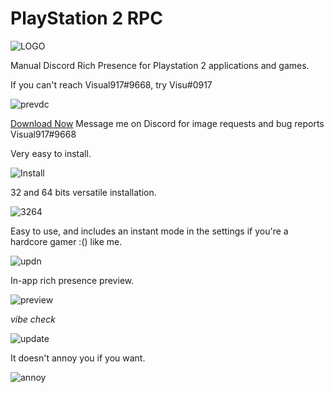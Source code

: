 # PlayStation 2 RPC
![LOGO](http://secret-forest.xyz/githubps2photos/photo%20(3).jpg)

Manual Discord Rich Presence for Playstation 2 applications and games.

If you can't reach Visual917#9668, try Visu#0917

![prevdc](http://secret-forest.xyz/githubps2photos/photo%20(8).jpg)

[Download Now](https://github.com/Visual917/PS2RPC/releases)
Message me on Discord for image requests and bug reports
Visual917#9668

Very easy to install.

![Install](http://secret-forest.xyz/githubps2photos/photo%20(1).jpg)

32 and 64 bits versatile installation.

![3264](http://secret-forest.xyz/githubps2photos/photo%20(2).jpg)

Easy to use, and includes an instant mode in the settings if you're a hardcore gamer :() like me.

![updn](http://secret-forest.xyz/githubps2photos/photo%20(4).jpg)

In-app rich presence preview.

![preview](http://secret-forest.xyz/githubps2photos/photo%20(5).jpg)

*vibe check*

![update](http://secret-forest.xyz/githubps2photos/photo%20(6).jpg)

It doesn't annoy you if you want.

![annoy](http://secret-forest.xyz/githubps2photos/photo%20(7).jpg)

